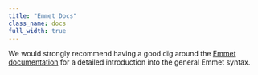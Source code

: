 ```yaml
---
title: "Emmet Docs"
class_name: docs
full_width: true
---
```


We would strongly recommend having a good dig around the [Emmet documentation](http://docs.emmet.io/abbreviations/syntax/) for a detailed introduction into the general Emmet syntax.


